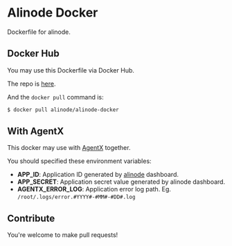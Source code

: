 # Alinode Docker

Dockerfile for alinode.

## Docker Hub

You may use this Dockerfile via Docker Hub.

The repo is [here](https://hub.docker.com/r/alinode/alinode-docker/).

And the `docker pull` command is:

```sh
$ docker pull alinode/alinode-docker
```

## With AgentX

This docker may use with [AgentX](https://github.com/aliyun-node/agentx) together.

You should specified these environment variables:

- **APP_ID**: Application ID generated by [alinode](http://alinode.aliyun.com/) dashboard.
- **APP_SECRET**: Application secret value generated by alinode dashboard.
- **AGENTX_ERROR_LOG**: Application error log path. Eg. `/root/.logs/error.#YYYY#-#MM#-#DD#.log`

## Contribute

You're welcome to make pull requests!
